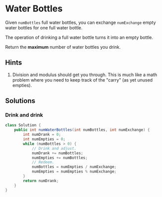 # Water Bottles

Given `numBottles` full water bottles, you can exchange `numExchange` empty
water bottles for one full water bottle.

The operation of drinking a full water bottle turns it into an empty bottle.

Return the **maximum** number of water bottles you drink.

## Hints

1. Division and modulus should get you through. This is much like a math problem
   where you need to keep track of the "carry" (as yet unused empties).

## Solutions

### Drink and drink

```java
class Solution {
    public int numWaterBottles(int numBottles, int numExchange) {
        int numDrank = 0;
        int numEmpties = 0;
        while (numBottles > 0) {
            // Drink and adjust.
            numDrank += numBottles;
            numEmpties += numBottles;
            // Redeem.
            numBottles = numEmpties / numExchange;
            numEmpties = numEmpties % numExchange;
        }
        return numDrank;
    }
}
```
